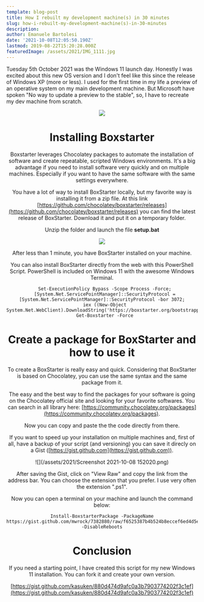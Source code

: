 ```yaml
---
template: blog-post
title: How I rebuilt my development machine(s) in 30 minutes
slug: how-i-rebuilt-my-development-machine(s)-in-30-minutes
description: 
author: Emanuele Bartolesi
date: '2021-10-08T12:05:50.190Z'
lastmod: 2019-08-22T15:20:28.000Z
featuredImage: /assets/2021/IMG_1111.jpg
---
```


Tuesday 5th October 2021 was the Windows 11 launch day.
Honestly I was excited about this new OS version and I don't feel like this since the release of Windows XP (more or less).
I used for the first time in my life a preview of an operative system on my main development machine.
But Microsoft have spoken "No way to update a preview to the stable", so, I have to recreate my dev machine from scratch.

<div style="text-align:center">
  <img src="https://c.tenor.com/9TLIL9m40n4AAAAM/kuill-ihave-spoken.gif" />
</p>

# Installing Boxstarter

Boxstarter leverages Chocolatey packages to automate the installation of software and create repeatable, scripted Windows environments.
It's a big advantage if you need to install software very quickly and on multiple machines. Especially if you want to have the same software with the same settings everywhere.

You have a lot of way to install BoxStarter locally, but my favorite way is installing it from a zip file.
At this link [https://github.com/chocolatey/boxstarter/releases](https://github.com/chocolatey/boxstarter/releases) you can find the latest release of BoxStarter.
Download it and put it on a temporary folder.

Unzip the folder and launch the file **setup.bat**

![](https://boxstarter.org/Images/setup.png)

After less than 1 minute, you have BoxStarter installed on your machine.

You can also install BoxStarter directly from the web with this PowerShell Script.
PowerShell is included on Windows 11 with the awesome Windows Terminal.

````
  Set-ExecutionPolicy Bypass -Scope Process -Force;
  [System.Net.ServicePointManager]::SecurityProtocol = [System.Net.ServicePointManager]::SecurityProtocol -bor 3072;
  iex ((New-Object System.Net.WebClient).DownloadString('https://boxstarter.org/bootstrapper.ps1'));
  Get-Boxstarter -Force
````

# Create a package for BoxStarter and how to use it
To create a BoxStarter is really easy and quick.
Considering that BoxStarter is based on Chocolatey, you can use the same syntax and the same package from it.

The easy and the best way to find the packages for your software is going on the Chocolatey official site and looking for your favorite softwares.
You can search in all library here: [https://community.chocolatey.org/packages](https://community.chocolatey.org/packages).

Now you can copy and paste the the code directly from there.

If you want to speed up your installation on multiple machines and, first of all, have a backup of your script (and versioning) you can save it direcly on a Gist ([https://gist.github.com](https://gist.github.com)).

![](/assets/2021/Screenshot 2021-10-08 152020.png)

After saving the Gist, click on "View Raw" and copy the link from the address bar.
You can choose the extension that you prefer. I use very often the extension ".ps1".

Now you can open a terminal on your machine and launch the command below:

````
Install-BoxstarterPackage -PackageName https://gist.github.com/mwrock/7382880/raw/f6525387b4b524b8eccef6ed4d5ec219c82c0ac7/gistfile1.txt -DisableReboots
````

# Conclusion

If you need a starting point, I have created this script for my new Windows 11 installation.
You can fork it and create your own version.

[https://gist.github.com/kasuken/880d474d9afc0a3b7903774202f3c1ef](https://gist.github.com/kasuken/880d474d9afc0a3b7903774202f3c1ef)